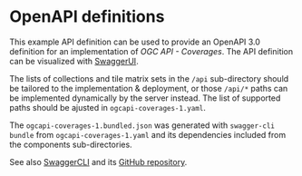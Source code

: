 # OpenAPI definitions

This example API definition can be used to provide an OpenAPI 3.0 definition for an implementation of _OGC API - Coverages_.
The API definition can be visualized with [SwaggerUI](https://petstore.swagger.io/?url=https://raw.githubusercontent.com/opengeospatial/ogcapi-coverages/master/standard/openapi/ogcapi-coverages-1.bundled.json).

The lists of collections and tile matrix sets in the `/api` sub-directory should be tailored to the implementation & deployment, or those `/api/*` paths can be implemented dynamically by the server instead.
The list of supported paths should be ajusted in `ogcapi-coverages-1.yaml`.

The `ogcapi-coverages-1.bundled.json` was generated with `swagger-cli bundle` from `ogcapi-coverages-1.yaml` and its dependencies included from the components sub-directories.

See also [SwaggerCLI](https://apitools.dev/swagger-cli/) and its [GitHub repository](https://github.com/APIDevTools/swagger-cli).
